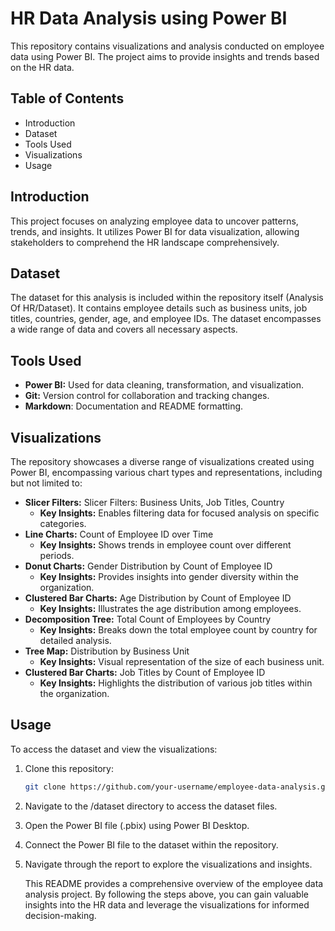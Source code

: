 # HR Data Analysis using Power BI

This repository contains visualizations and analysis conducted on employee data using Power BI. The project aims to provide insights and trends based on the HR data.

## Table of Contents

+ Introduction
+ Dataset
+ Tools Used
+ Visualizations
+ Usage

## Introduction

This project focuses on analyzing employee data to uncover patterns, trends, and insights. It utilizes Power BI for data visualization, allowing stakeholders to comprehend the HR landscape comprehensively.

## Dataset

The dataset for this analysis is included within the repository itself (Analysis Of HR/Dataset). It contains employee details such as business units, job titles, countries, gender, age, and employee IDs. The dataset encompasses a wide range of data and covers all necessary aspects.

## Tools Used

+ **Power BI:** Used for data cleaning, transformation, and visualization.
+ **Git:** Version control for collaboration and tracking changes.
+ **Markdown**: Documentation and README formatting.

## Visualizations

The repository showcases a diverse range of visualizations created using Power BI, encompassing various chart types and representations, including but not limited to:

+ **Slicer Filters:** Slicer Filters: Business Units, Job Titles, Country
    + **Key Insights:** Enables filtering data for focused analysis on specific categories.
+ **Line Charts:** Count of Employee ID over Time
    + **Key Insights:** Shows trends in employee count over different periods.
+ **Donut Charts:** Gender Distribution by Count of Employee ID
    + **Key Insights:** Provides insights into gender diversity within the organization.
+ **Clustered Bar Charts:** Age Distribution by Count of Employee ID
    + **Key Insights:** Illustrates the age distribution among employees.
+ **Decomposition Tree:** Total Count of Employees by Country
    + **Key Insights:** Breaks down the total employee count by country for detailed analysis.
+ **Tree Map:** Distribution by Business Unit
    + **Key Insights:** Visual representation of the size of each business unit.
+ **Clustered Bar Charts:** Job Titles by Count of Employee ID
    + **Key Insights:** Highlights the distribution of various job titles within the organization.

## Usage
To access the dataset and view the visualizations:

1. Clone this repository:
   ```sh
   git clone https://github.com/your-username/employee-data-analysis.git
2. Navigate to the /dataset directory to access the dataset files.
3. Open the Power BI file (.pbix) using Power BI Desktop.
4. Connect the Power BI file to the dataset within the repository.
5. Navigate through the report to explore the visualizations and insights.

   This README provides a comprehensive overview of the employee data analysis project. By following the steps above, you can gain valuable insights into the HR data and leverage the visualizations for informed decision-making.
